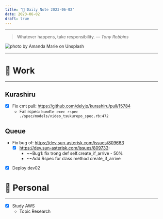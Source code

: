 ```yaml
---
title: "🌱 Daily Note 2023-06-02"
date: 2023-06-02
draft: true
---
```



---

> Whatever happens, take responsibility.
> — <cite>Tony Robbins</cite>

![photo by Amanda Marie on Unsplash](https://images.unsplash.com/photo-1611261197731-7a077830ae19?crop=entropy&cs=srgb&fm=jpg&ixid=M3wzNjM5Nzd8MHwxfHJhbmRvbXx8fHx8fHx8fDE2ODU2NzAxNjJ8&ixlib=rb-4.0.3&q=85&w=500&h=500)

---

# 💼 Work
---
## Kurashiru
- [x] Fix cmt pull: https://github.com/delyjp/kurashiru/pull/15784
	- Fail rspec: `bundle exec rspec ./spec/models/video_tsukurepo_spec.rb:472`

## Queue
- Fix bug of: https://dev.sun-asterisk.com/issues/809663
	- [x] https://dev.sun-asterisk.com/issues/809733:
		- ~~Bug1: fix trong def self.create_if_arrive - 50%
		- ~~Add Rspec for class method create_if_arrive
- [x] Deploy dev02

# 🌱 Personal
---
- [x] Study AWS
	-  Topic Research 
